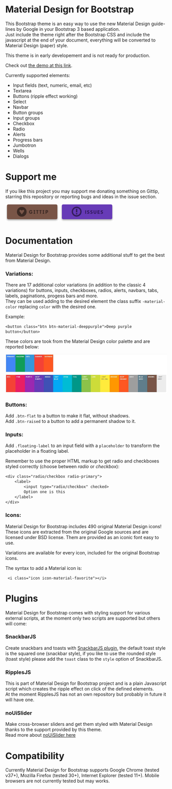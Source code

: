 Material Design for Bootstrap
=========================

This Bootstrap theme is an easy way to use the new Material Design guide-lines by Google in your Bootstrap 3 based application.  
Just include the theme right after the Bootstrap CSS and include the javascript at the end of your document, everything will be converted to Material Design (paper) style.

This theme is in early developement and is not ready for production.

Check out [the demo at this link](http://fezvrasta.github.io/bootstrap-material-design/).


Currently supported elements:

- Input fields (text, numeric, email, etc)
- Textarea
- Buttons (ripple effect working)
- Select
- Navbar
- Button groups
- Input groups
- Checkbox
- Radio
- Alerts
- Progress bars
- Jumbotron
- Wells
- Dialogs

# Support me

If you like this project you may support me donating something on Gittip, starring this repository or reporting bugs and ideas in the issue section.

[![gittip](screenshots/gittip-button.jpg)](https://www.gittip.com/FezVrasta/)
[![issues](screenshots/issues-button.jpg)](https://github.com/FezVrasta/bootstrap-material-design/issues)

# Documentation

Material Design for Bootstrap provides some additional stuff to get the best from Material Design.

### Variations:

There are 17 additional color variations (in addition to the classic 4 variations) for buttons, inputs, checkboxes, radios, alerts, navbars, tabs, labels, paginations, progess bars and more.  
They can be used adding to the desired element the class suffix `-material-color` replacing `color` with the desired one.

Example:

    <button class="btn btn-material-deeppurple">Deep purple button</button>

These colors are took from the Material Design color palette and are reported below:

![palette](screenshots/palette.jpg)

### Buttons:

Add `.btn-flat` to a button to make it flat, without shadows.  
Add `.btn-raised` to a button to add a permanent shadow to it.

### Inputs:

Add `.floating-label` to an input field with a `placeholder` to transform the placeholder in a floating label.

Remember to use the proper HTML markup to get radio and checkboxes styled correctly (choose between *radio* or *checkbox*):

    <div class="radio/checkbox radio-primary">
        <label>
            <input type="radio/checkbox" checked>
            Option one is this
        </label>
    </div>
    
### Icons:

Material Design for Bootstrap includes 490 original Material Design icons!  
These icons are extracted from the original Google sources and are licensed under BSD license.
Them are provided as an iconic font easy to use.

Variations are available for every icon, included for the original Bootstrap icons.

The syntax to add a Material icon is:

     <i class="icon icon-material-favorite"></i>

# Plugins

Material Design for Bootstrap comes with styling support for various external scripts, at the moment only two scripts are supported but others will come:

### SnackbarJS

Create snackbars and toasts with [SnackbarJS plugin](https://github.com/FezVrasta/snackbarjs), the default toast style is the squared one (snackbar style), if you like to use the rounded style (toast style) please add the `toast` class to the `style` option of SnackbarJS.

### RipplesJS

This is part of Material Design for Bootstrap project and is a plain Javascript script which creates the ripple effect on click of the defined elements.  
At the moment RipplesJS has not an own repository but probably in future it will have one.

### noUiSlider

Make cross-browser sliders and get them styled with Material Design thanks to the support provided by this theme.  
Read more about [noUiSlider here](refreshless.com/nouislider/)


# Compatibility

Currently Material Design for Bootstrap supports Google Chrome (tested v37+), Mozilla Firefox (tested 30+), Internet Explorer (tested 11+). Mobile browsers are not currently tested but may works.

